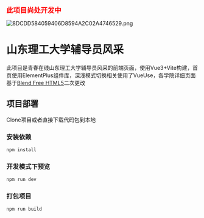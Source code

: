 <strong style="color: red; text-align: center; font-size: large;">此项目尚处开发中</strong>

![8DCDD584059406D8594A2C02A4746529.png](https://s2.loli.net/2024/07/11/2qSBkiTOmHA1lGK.png)

# 山东理工大学辅导员风采

此项目是青春在线山东理工大学辅导员风采的前端页面，使用Vue3+Vite构建，首页使用ElementPlus组件库，深浅模式切换相关使用了VueUse，各学院详细页面基于[Blend Free HTML5](https://demos.freehtml5.co/blend/)二次更改

## 项目部署

Clone项目或者直接下载代码包到本地

### 安装依赖

```sh
npm install
```

### 开发模式下预览

```sh
npm run dev
```

### 打包项目

```sh
npm run build
```
